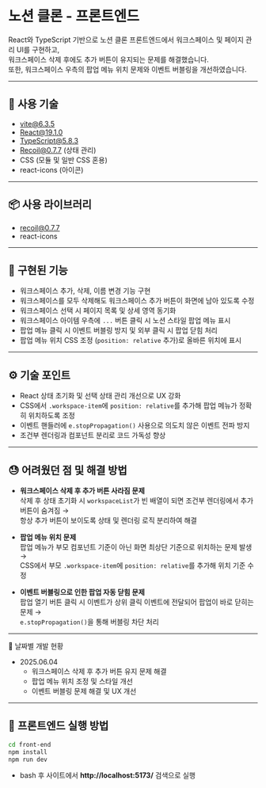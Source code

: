 # 노션 클론 - 프론트엔드

React와 TypeScript 기반으로 노션 클론 프론트엔드에서 워크스페이스 및 페이지 관리 UI를 구현하고,  
워크스페이스 삭제 후에도 추가 버튼이 유지되는 문제를 해결했습니다.  
또한, 워크스페이스 우측의 팝업 메뉴 위치 문제와 이벤트 버블링을 개선하였습니다.

---

## 🔧 사용 기술

- vite@6.3.5
- React@19.1.0
- TypeScript@5.8.3
- Recoil@0.7.7 (상태 관리)
- CSS (모듈 및 일반 CSS 혼용)
- react-icons (아이콘)

---

## 📦 사용 라이브러리

- recoil@0.7.7
- react-icons

---

## 🔑 구현된 기능

- 워크스페이스 추가, 삭제, 이름 변경 기능 구현  
- 워크스페이스를 모두 삭제해도 워크스페이스 추가 버튼이 화면에 남아 있도록 수정  
- 워크스페이스 선택 시 페이지 목록 및 상세 영역 동기화  
- 워크스페이스 아이템 우측에 `...` 버튼 클릭 시 노션 스타일 팝업 메뉴 표시  
- 팝업 메뉴 클릭 시 이벤트 버블링 방지 및 외부 클릭 시 팝업 닫힘 처리  
- 팝업 메뉴 위치 CSS 조정 (`position: relative` 추가)로 올바른 위치에 표시

---

## ⚙️ 기술 포인트

- React 상태 초기화 및 선택 상태 관리 개선으로 UX 강화  
- CSS에서 `.workspace-item`에 `position: relative`를 추가해 팝업 메뉴가 정확히 위치하도록 조정  
- 이벤트 핸들러에 `e.stopPropagation()` 사용으로 의도치 않은 이벤트 전파 방지  
- 조건부 렌더링과 컴포넌트 분리로 코드 가독성 향상

---

## 😓 어려웠던 점 및 해결 방법

- **워크스페이스 삭제 후 추가 버튼 사라짐 문제**  
  삭제 후 상태 초기화 시 `workspaceList`가 빈 배열이 되면 조건부 렌더링에서 추가 버튼이 숨겨짐 →  
  항상 추가 버튼이 보이도록 상태 및 렌더링 로직 분리하여 해결

- **팝업 메뉴 위치 문제**  
  팝업 메뉴가 부모 컴포넌트 기준이 아닌 화면 최상단 기준으로 위치하는 문제 발생 →  
  CSS에서 부모 `.workspace-item`에 `position: relative`를 추가해 위치 기준 수정

- **이벤트 버블링으로 인한 팝업 자동 닫힘 문제**  
  팝업 열기 버튼 클릭 시 이벤트가 상위 클릭 이벤트에 전달되어 팝업이 바로 닫히는 문제 →  
  `e.stopPropagation()`을 통해 버블링 차단 처리

---

📅 날짜별 개발 현황

- 2025.06.04  
  - 워크스페이스 삭제 후 추가 버튼 유지 문제 해결  
  - 팝업 메뉴 위치 조정 및 스타일 개선  
  - 이벤트 버블링 문제 해결 및 UX 개선

---

## 🚀 프론트엔드 실행 방법

```bash
cd front-end
npm install
npm run dev
```
- bash 후 사이트에서 **http://localhost:5173/** 검색으로 실행